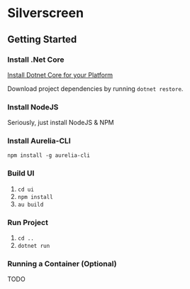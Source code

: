 # Silverscreen

## Getting Started

### Install .Net Core
[Install Dotnet Core for your Platform](https://www.microsoft.com/net/core)

Download project dependencies by running `dotnet restore`.

### Install NodeJS
Seriously, just install NodeJS & NPM

### Install Aurelia-CLI
`npm install -g aurelia-cli`

### Build UI
1. `cd ui`
2. `npm install`
3. `au build`

### Run Project
1. `cd ..`
2. `dotnet run`


### Running a Container (Optional)
TODO
